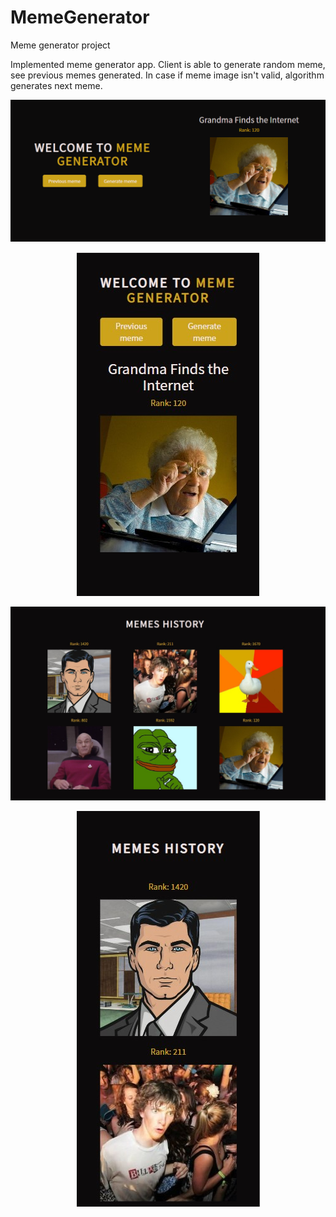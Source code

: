 # MemeGenerator
Meme generator project

Implemented meme generator app. 
Client is able to generate random meme, 
see previous memes generated. 
In case if meme image isn't valid, algorithm generates next meme.

![Image not found!](screenshots/Screenshot1.jpg?raw=true "Screenshot1")

<p align="center">
  <img src="screenshots/Screenshot2.jpg?raw=true" alt="Screenshot2"/>
</p>

![Image not found!](screenshots/Screenshot3.jpg?raw=true "Screenshot3")

<p align="center">
  <img src="screenshots/Screenshot4.jpg?raw=true" alt="Screenshot4"/>
</p>
